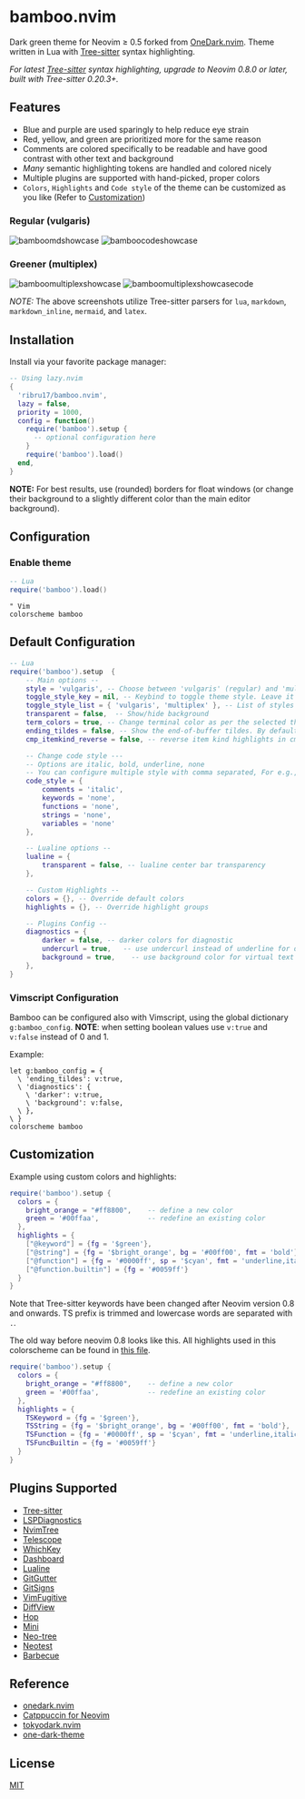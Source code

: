 # bamboo.nvim

Dark green theme for Neovim $\ge$ 0.5 forked from
[OneDark.nvim](https://github.com/navarasu/onedark.nvim). Theme written in Lua
with [Tree-sitter](https://github.com/nvim-treesitter/nvim-treesitter) syntax
highlighting.

_For latest [Tree-sitter](https://github.com/nvim-treesitter/nvim-treesitter)
syntax highlighting, upgrade to Neovim 0.8.0 or later, built with Tree-sitter
0.20.3+._

## Features

- Blue and purple are used sparingly to help reduce eye strain
- Red, yellow, and green are prioritized more for the same reason
- Comments are colored specifically to be readable and have good contrast with
  other text and background
- _Many_ semantic highlighting tokens are handled and colored nicely
- Multiple plugins are supported with hand-picked, proper colors
- `Colors`, `Highlights` and `Code style` of the theme can be customized as you
  like (Refer to [Customization](#customization))

### Regular (vulgaris)

![bamboomdshowcase](https://github.com/ribru17/bamboo.nvim/assets/55766287/c2ce1883-d4ad-4ae0-a248-ef668d69aa87)
![bamboocodeshowcase](https://github.com/ribru17/bamboo.nvim/assets/55766287/5eb2c125-13cd-46d6-841a-8af3f4406fc1)

### Greener (multiplex)

![bamboomultiplexshowcase](https://github.com/ribru17/bamboo.nvim/assets/55766287/e7bb8d9a-95ee-43e4-bcfe-3727ec90fcdd)
![bamboomultiplexshowcasecode](https://github.com/ribru17/bamboo.nvim/assets/55766287/6fdb0335-e9bd-4f73-bfba-12e55ddd91f0)

_NOTE:_ The above screenshots utilize Tree-sitter parsers for `lua`, `markdown`,
`markdown_inline`, `mermaid`, and `latex`.

## Installation

Install via your favorite package manager:

```lua
-- Using lazy.nvim
{
  'ribru17/bamboo.nvim',
  lazy = false,
  priority = 1000,
  config = function()
    require('bamboo').setup {
      -- optional configuration here
    }
    require('bamboo').load()
  end,
}
```

**NOTE:** For best results, use (rounded) borders for float windows (or change
their background to a slightly different color than the main editor background).

## Configuration

### Enable theme

```lua
-- Lua
require('bamboo').load()
```

```vim
" Vim
colorscheme bamboo
```

## Default Configuration

```lua
-- Lua
require('bamboo').setup  {
    -- Main options --
    style = 'vulgaris', -- Choose between 'vulgaris' (regular) and 'multiplex' (greener)
    toggle_style_key = nil, -- Keybind to toggle theme style. Leave it nil to disable it, or set it to a string, e.g. "<leader>ts"
    toggle_style_list = { 'vulgaris', 'multiplex' }, -- List of styles to toggle between (this option is essentially pointless now but will become useful if more style variations are added)
    transparent = false,  -- Show/hide background
    term_colors = true, -- Change terminal color as per the selected theme style
    ending_tildes = false, -- Show the end-of-buffer tildes. By default they are hidden
    cmp_itemkind_reverse = false, -- reverse item kind highlights in cmp menu

    -- Change code style ---
    -- Options are italic, bold, underline, none
    -- You can configure multiple style with comma separated, For e.g., keywords = 'italic,bold'
    code_style = {
        comments = 'italic',
        keywords = 'none',
        functions = 'none',
        strings = 'none',
        variables = 'none'
    },

    -- Lualine options --
    lualine = {
        transparent = false, -- lualine center bar transparency
    },

    -- Custom Highlights --
    colors = {}, -- Override default colors
    highlights = {}, -- Override highlight groups

    -- Plugins Config --
    diagnostics = {
        darker = false, -- darker colors for diagnostic
        undercurl = true,   -- use undercurl instead of underline for diagnostics
        background = true,    -- use background color for virtual text
    },
}
```

### Vimscript Configuration

Bamboo can be configured also with Vimscript, using the global dictionary
`g:bamboo_config`. **NOTE**: when setting boolean values use `v:true` and
`v:false` instead of 0 and 1.

Example:

```vim
let g:bamboo_config = {
  \ 'ending_tildes': v:true,
  \ 'diagnostics': {
    \ 'darker': v:true,
    \ 'background': v:false,
  \ },
\ }
colorscheme bamboo
```

## Customization

Example using custom colors and highlights:

```lua
require('bamboo').setup {
  colors = {
    bright_orange = "#ff8800",    -- define a new color
    green = '#00ffaa',            -- redefine an existing color
  },
  highlights = {
    ["@keyword"] = {fg = '$green'},
    ["@string"] = {fg = '$bright_orange', bg = '#00ff00', fmt = 'bold'},
    ["@function"] = {fg = '#0000ff', sp = '$cyan', fmt = 'underline,italic'},
    ["@function.builtin"] = {fg = '#0059ff'}
  }
}
```

Note that Tree-sitter keywords have been changed after Neovim version 0.8 and
onwards. TS prefix is trimmed and lowercase words are separated with `.`.

The old way before neovim 0.8 looks like this. All highlights used in this
colorscheme can be found in
[this file](https://github.com/ribru17/bamboo.nvim/blob/master/lua/bamboo/highlights.lua).

```lua
require('bamboo').setup {
  colors = {
    bright_orange = "#ff8800",    -- define a new color
    green = '#00ffaa',            -- redefine an existing color
  },
  highlights = {
    TSKeyword = {fg = '$green'},
    TSString = {fg = '$bright_orange', bg = '#00ff00', fmt = 'bold'},
    TSFunction = {fg = '#0000ff', sp = '$cyan', fmt = 'underline,italic'},
    TSFuncBuiltin = {fg = '#0059ff'}
  }
}
```

## Plugins Supported

- [Tree-sitter](https://github.com/nvim-treesitter/nvim-treesitter)
- [LSPDiagnostics](https://neovim.io/doc/user/lsp.html)
- [NvimTree](https://github.com/kyazdani42/nvim-tree.lua)
- [Telescope](https://github.com/nvim-telescope/telescope.nvim)
- [WhichKey](https://github.com/folke/which-key.nvim)
- [Dashboard](https://github.com/glepnir/dashboard-nvim)
- [Lualine](https://github.com/hoob3rt/lualine.nvim)
- [GitGutter](https://github.com/airblade/vim-gitgutter)
- [GitSigns](https://github.com/lewis6991/gitsigns.nvim)
- [VimFugitive](https://github.com/tpope/vim-fugitive)
- [DiffView](https://github.com/sindrets/diffview.nvim)
- [Hop](https://github.com/phaazon/hop.nvim)
- [Mini](https://github.com/echasnovski/mini.nvim)
- [Neo-tree](https://github.com/nvim-neo-tree/neo-tree.nvim)
- [Neotest](https://github.com/nvim-neotest/neotest)
- [Barbecue](https://github.com/utilyre/barbecue.nvim)

## Reference

- [onedark.nvim](https://github.com/navarasu/onedark.nvim)
- [Catppuccin for Neovim](https://github.com/catppuccin/nvim)
- [tokyodark.nvim](https://github.com/tiagovla/tokyodark.nvim)
- [one-dark-theme](https://github.com/andresmichel/one-dark-theme)

## License

[MIT](https://choosealicense.com/licenses/mit/)
